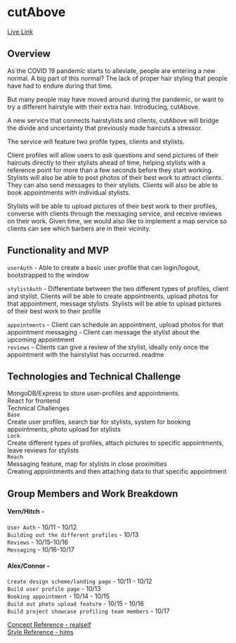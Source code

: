 # cutAbove

[Live Link](https://www.google.com/)
## Overview
As the COVID 19 pandemic starts to alleviate, people are entering a new normal. A big part of this normal? The lack of proper hair styling that people have had to endure during that time. 

But many people may have moved around during the pandemic, or want to try a different hairstyle with their extra hair. Introducing, cutAbove.

A new service that connects hairstylists and clients, cutAbove will bridge the divide and uncertainty that previously made haircuts a stressor.

The service will feature two profile types, clients and stylists.

Client profiles will allow users to ask questions and send pictures of their haircuts directly to their stylists ahead of time, helping stylists with a reference point for more than a few seconds before they start working. Stylists will also be able to post photos of their best work to attract clients. They can also send messages to their stylists. Clients will also be able to book appointments with individual stylists.

Stylists will be able to upload pictures of their best work to their profiles, converse with clients through the messaging service, and receive reviews on their work. Given time, we would also like to implement a map service so clients can see which barbers are in their vicinity.

## Functionality and MVP

`userAuth` - Able to create a basic user profile that can login/logout, bootstrapped to the window

`stylistAuth` - Differentiate between the two different types of profiles, client and stylist. Clients will be able to create appointments, upload photos for that appointment, message stylists.
Stylists will be able to upload pictures of their best work to their profile

`appointments` - Client can schedule an appointment, upload photos for that appointment
messaging - Client can message the stylist about the upcoming appointment  
`reviews` - Clients can give a review of the stylist, ideally only once the appointment with the hairstylist has occurred. 
readme

## Technologies and Technical Challenge
MongoDB/Express to store user-profiles and appointments.  
React for frontend  
Technical Challenges  
`Base`  
Create user profiles, search bar for stylists, system for booking appointments, photo upload for stylists  
`Lock`  
Create different types of profiles, attach pictures to specific appointments, leave reviews for stylists  
`Reach`  
Messaging feature, map for stylists in close proximities  
Creating appointments and then attaching data to that specific appointment

## Group Members and Work Breakdown

#### Vern/Hitch - 
`User Auth` - 10/11 - 10/12  
`Building out the different profiles` - 10/13  
`Reviews` - 10/15-10/16  
`Messaging` - 10/16-10/17  

#### Alex/Connor -
`Create design scheme/landing page` - 10/11 - 10/12  
`Build user profile page` - 10/13  
`Booking appointment` - 10/14 - 10/15  
`Build out photo upload feature` - 10/15 - 10/16  
`Build project showcase profiling team members` - 10/17  

[Concept Reference - realself](https://www.realself.com/)  
[Style Reference - hims](https://www.forhims.com/)
